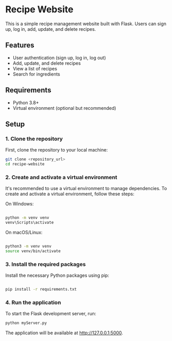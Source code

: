 # Recipe Website

This is a simple recipe management website built with Flask. Users can sign up, log in, add, update, and delete recipes.

## Features

- User authentication (sign up, log in, log out)
- Add, update, and delete recipes
- View a list of recipes
- Search for ingredients

## Requirements

- Python 3.8+
- Virtual environment (optional but recommended)

## Setup

### 1. Clone the repository

First, clone the repository to your local machine:

```bash
git clone <repository_url>
cd recipe-website
```

### 2. Create and activate a virtual environment
It's recommended to use a virtual environment to manage dependencies. To create and activate a virtual environment, follow these steps:

On Windows:
```bash

python -m venv venv
venv\Scripts\activate
```

On macOS/Linux:
```bash

python3 -m venv venv
source venv/bin/activate

```
### 3. Install the required packages
Install the necessary Python packages using pip:

```bash

pip install -r requirements.txt
```

### 4. Run the application
To start the Flask development server, run:

```bash
python myServer.py
```
The application will be available at http://127.0.0.1:5000.



